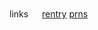 　
<p align="center">
  
links
　
[rentry](https://rentry.co/charchar) [prns](https://pronouns.cc/@charlotteemily) 
</p>

　　　　　　　　 　　　　　　　　

　　　　　　　　 　　　　　　　　 　　　　　
